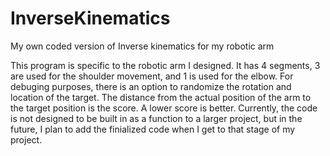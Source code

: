 # InverseKinematics
My own coded version of Inverse kinematics for my robotic arm

This program is specific to the robotic arm I designed. It has 4 segments, 3 are used for the shoulder movement, and 1 is used for the elbow. For debuging purposes, there is an option to randomize the rotation and location of the target. The distance from the actual position of the arm to the target position is the score. A lower score is better. Currently, the code is not designed to be built in as a function to a larger project, but in the future, I plan to add the finialized code when I get to that stage of my project.
